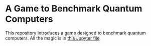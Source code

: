 # A Game to Benchmark Quantum Computers

This repository introduces a game designed to benchmark quantum computers. All the magic is in [this Jupyter file](A%20Game%20to%20Benchmark%20Quantum%20Computers.ipynb).
